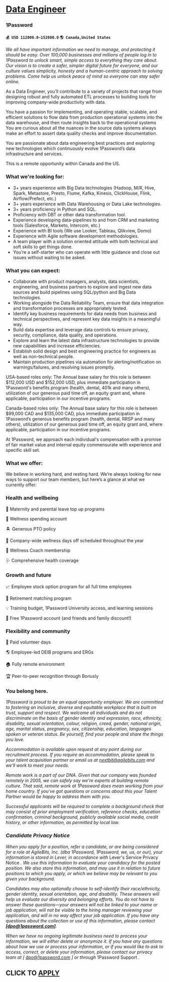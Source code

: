 # [Data Engineer](https://www.remotewlb.com/apply/data-engineer-89671)  
### 1Password  
#### `💰 USD 112000.0~152000.0` `🌎 Canada,United States`  

_We all have important information we need to manage, and protecting it should be easy. Over 100,000 businesses and millions of people log in to 1Password to unlock smart, simple access to everything they care about. Our vision is to create a safer, simpler digital future for everyone, and our culture values simplicity, honesty and a human-centric approach to solving problems. Come help us unlock peace of mind so everyone can stay safer online._

As a Data Engineer, you’ll contribute to a variety of projects that range from designing robust and fully automated ETL processes to building tools for improving company-wide productivity with data.

You have a passion for implementing, and operating stable, scalable, and efficient solutions to flow data from production operational systems into the data warehouse, and then route insights back to the operational systems You are curious about all the nuances in the source data systems always make an effort to assert data quality checks and improve documentation.

You are passionate about data engineering best practices and exploring new technologies which continuously evolve 1Password’s data infrastructure and services.

This is a remote opportunity within Canada and the US.

### What we're looking for:

  * 3+ years experience with Big Data technologies (Hadoop, M/R, Hive, Spark, Metastore, Presto, Flume, Kafka, Kinesis, ClickHouse, Flink, Airflow/Prefect, etc.)
  * 3+ years experience with Data Warehousing or Data Lake technologies. 
  * 3+ years proficiency in Python and SQL.
  * Proficiency with DBT or other data transformation tool.
  * Experience developing data-pipelines to and from CRM and marketing tools (Salesforce, Marketo, Intercom, etc.)
  * Experience with BI tools (We use Looker, Tableau, Qlikview, Domo)
  * Experience with Agile software development methodologies.
  * A team player with a solution oriented attitude with both technical and soft skills to get things done.
  * You’re a self-starter who can operate with little guidance and close out issues without waiting to be asked.

### What you can expect:

  * Collaborate with product managers, analysts, data scientists, engineering, and business partners to explore and ingest new data sources and build pipelines using SQL/python and Big Data technologies.
  * Working alongside the Data Reliability Team, ensure that data integration and transformation processes are appropriately tested.
  * Identify key business requirements for data needs from business and technical perspectives, and represent key data insights in a meaningful way.
  * Build data expertise and leverage data controls to ensure privacy, security, compliance, data quality, and operations.
  * Explore and learn the latest data infrastructure technologies to provide new capabilities and increase efficiencies.
  * Establish solid design and best engineering practice for engineers as well as non-technical people.
  * Maintain production pipelines via automation for alerting/notification on warnings/failures, and resolving issues promptly.

USA-based roles only: The Annual base salary for this role is between $112,000 USD and $152,000 USD, plus immediate participation in 1Password's benefits program (health, dental, 401k and many others), utilization of our generous paid time off, an equity grant and, where applicable, participation in our incentive programs.

Canada-based roles only: The Annual base salary for this role is between $99,000 CAD and $135,000 CAD, plus immediate participation in 1Password’s generous benefits program (health, dental, RRSP and many others), utilization of our generous paid time off, an equity grant and, where applicable, participation in our incentive programs.

At 1Password, we approach each individual's compensation with a promise of fair market value and internal equity commensurate with experience and specific skill set.

### What we offer:

We believe in working hard, and resting hard. We’re always looking for new ways to support our team members, but here’s a glance at what we currently offer:

### Health and wellbeing

👶 Maternity and parental leave top up programs

👟 Wellness spending account

🏝 Generous PTO policy

💖 Company-wide wellness days off scheduled throughout the year

🧠 Wellness Coach membership

🩺 Comprehensive health coverage

###  Growth and future

📈 Employee stock option program for all full time employees

💸 Retirement matching program

💡 Training budget, 1Password University access, and learning sessions

🔑 Free 1Password account (and friends and family discount!)

### Flexibility and community

🤝 Paid volunteer days

🌎 Employee-led DEIB programs and ERGs

🏠 Fully remote environment

🏆 Peer-to-peer recognition through Bonusly

### You belong here.

_1Password is proud to be an equal opportunity employer. We are committed to fostering an inclusive, diverse and equitable workplace that is built on trust, support and respect. We welcome all individuals and do not discriminate on the basis of gender identity and expression, race, ethnicity, disability, sexual orientation, colour, religion, creed, gender, national origin, age, marital status, pregnancy, sex, citizenship, education, languages spoken or veteran status. Be yourself, find your people and share the things you love._

 _Accommodation is available upon request at any point during our recruitment process. If you require an accommodation, please speak to your talent acquisition partner or email us at nextbit@agilebits.com and we’ll work to meet your needs._

 _Remote work is a part of our DNA. Given that our company was founded remotely in 2005, we can safely say we're experts at building remote culture. That said, remote work at 1Password does mean working from your home country. If you've got questions or concerns about this your Talent Partner would be happy to address them with you._

 _Successful applicants will be required to complete a background check that may consist of prior employment verification, reference checks, education confirmation, criminal background, publicly available social media, credit history, or other information, as permitted by local law._

###  _Candidate Privacy Notice_

 _When you apply for a position, refer a candidate, or are being considered for a role at AgileBits, Inc. (dba 1Password, 1Password, we, us, or our), your information is stored in Lever, in accordance with_ Lever's Service Privacy Notice _. We use this information to evaluate your candidacy for the posted position. We also store this information, and may use it in relation to future positions to which you apply, or which we believe may be relevant to you given your background._

 _Candidates may also optionally choose to self-identify their race/ethnicity, gender identity, sexual orientation, age, and disability. These answers will help us evaluate our diversity and belonging efforts. You do not have to answer these questions—your answers will not be linked to your name or job application, will not be visible to the hiring manager reviewing your application, and will in no way affect your job application. If you have any questions about the collection or use of this information, please contact **[dpo@1password.com]**._

 _When we have no ongoing legitimate business need to process your information, we will either delete or anonymize it. If you have any questions about how we use or process your information, or if you would like to ask to access, correct, or delete your information, please contact our privacy team at [_ dpo@1password.com _] or through_ 1Password Support _._

  
## CLICK TO [APPLY](https://www.remotewlb.com/apply/data-engineer-89671)

